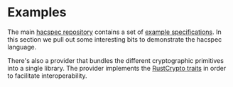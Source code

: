 # Examples

The main [hacspec repository] contains a set of [example specifications].
In this section we pull out some interesting bits to demonstrate the hacspec
language.

There's also a provider that bundles the different cryptographic primitives
into a single library.
The provider implements the [RustCrypto traits] in order to facilitate interoperability.

[RustCrypto traits]: https://github.com/RustCrypto/traits
[hacspec repository]: https://github.com/hacspec/hacspec/
[example specifications]: https://github.com/hacspec/hacspec/tree/master/examples
